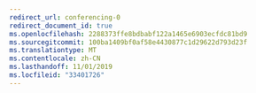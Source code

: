 ```yaml
---
redirect_url: conferencing-0
redirect_document_id: true
ms.openlocfilehash: 2288373ffe8bdbabf122a1465e6903ecfdc81bd9
ms.sourcegitcommit: 100ba1409bf0af58e4430877c1d29622d793d23f
ms.translationtype: MT
ms.contentlocale: zh-CN
ms.lasthandoff: 11/01/2019
ms.locfileid: "33401726"
---
```

